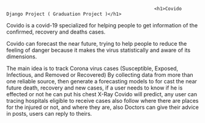                                                           <h1>Covido Django Project ( Graduation Project )</h1>

Covido is a covid-19 specialized for helping people to get information of the confirmed, recovery and deaths cases.


Covido can forecast the near future, trying to help people to reduce the feeling of danger because it makes the virus statistically and aware of its dimensions.



The main idea is to track Corona virus cases (Susceptible, Exposed, Infectious, and Removed or Recovered) By collecting data from more than one reliable source, then generate a forecasting models to for cast the near future death, recovery and new cases, if a user needs to know if he is effected or not he can put his chest X-Ray Covido will predict, any user can tracing hospitals eligible to receive cases also follow where there are places for the injured or not, and where they are, also Doctors can give their advice in posts, users can reply to theirs.
